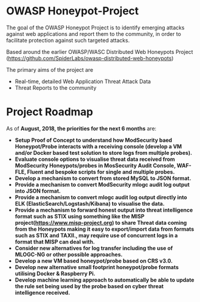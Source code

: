 # OWASP Honeypot-Project

The goal of the OWASP Honeypot Project is to identify emerging attacks against web applications and report them to the community, in order to facilitate protection against such targeted attacks.

Based around the earlier OWASP/WASC Distributed Web Honeypots Project (https://github.com/SpiderLabs/owasp-distributed-web-honeypots)

The primary aims of the project are

*    Real-time, detailed Web Application Threat Attack Data
*    Threat Reports to the community
    
# Project Roadmap

As of <strong>August, 2018, the  priorities for the next 6 months</strong> are:
<strong>
*   Setup Proof of Concept to understand how ModSecurity baed Honeypot/Probe interacts with a receiving console (develop a VM and/or Docker based test solution to store logs from multiple probes).
*   Evaluate console options to visualise threat data received from ModSecurity Honeypots/probes in MosSecurity Audit Console, WAF-FLE, Fluent and bespoke scripts for single and multiple probes.
*   Develop a mechanism to convert from stored MySQL to JSON format.
*   Provide a mechanism to convert ModSecurity mlogc audit log output into JSON format.
*   Provide a mechanism to convert mlogc audit log output directly into ELK (ElasticSearch/Logstash/Kibana) to visualise the data.
*   Provide a mechanism to forward honest output into threat intelligence format such as STIX using something like the MISP project(https://www.misp-project.org) to share Threat data coming from the Honeypots making it easy to export/import data from formats such as STIX and TAXII., may require use of concurrent logs in a format that MISP can deal with.
*   Consider new alternatives for log transfer including the use of MLOGC-NG or other possible approaches.
*   Develop a new VM based honeypot/probe based on CRS v3.0.
*   Develop new alternative small footprint honeypot/probe formats utilising Docker & Raspberry Pi.
*   Develop machine learning approach to automatically be able to update the rule set being used by the probe based on cyber threat intelligence received.
</strong>
